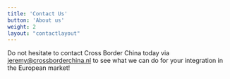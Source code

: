 ```yaml
---
title: 'Contact Us'
button: 'About us'
weight: 2
layout: "contactlayout"
---
```

Do not hesitate to contact Cross Border China today via jeremy@crossborderchina.nl to see what we can do for your integration in the European market!
